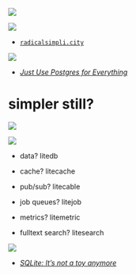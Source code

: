 ![](img/how.gif)


![](img/radical.png) <!-- .element style="width: 30%" -->

* [`radicalsimpli.city`](https://www.radicalsimpli.city/)


![](img/postgres.webp) <!-- .element style="width: 50%" -->

* _[Just Use Postgres for Everything](https://www.amazingcto.com/postgres-for-everything/)_


# simpler still?

![](img/sqlite.svg) <!-- .element class="fragment" style="width: 50%" -->


![](img/litestack.png) <!-- .element style="width: 30%" -->

* data? litedb
<!-- .element class="fragment" -->
* cache? litecache
<!-- .element class="fragment" -->
* pub/sub? litecable
<!-- .element class="fragment" -->
* job queues? litejob
<!-- .element class="fragment" -->
* metrics? litemetric
<!-- .element class="fragment" -->
* fulltext search? litesearch
<!-- .element class="fragment" -->


![](img/tomash_2024.jpg) <!-- .element style="width: 70%" -->

* _[SQLite: It’s not a toy anymore](https://www.youtube.com/watch?v=0vBCu8MEZD4)_
